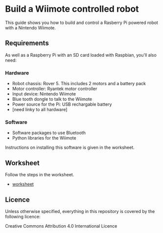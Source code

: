# Build a Wiimote controlled robot

This guide shows you how to build and control a Rasberry Pi powered robot with a Nintendo Wiimote. 

## Requirements
As well as a Raspberry Pi with an SD card loaded with Raspbian, you'll also need:

### Hardware
- Robot chassis: Rover 5. This includes 2 motors and a battery pack
- Motor controller: Ryantek motor controller
- Input device: Nintendo Wiimote
- Blue tooth dongle to talk to the Wiimote 
- Power source for the Pi: USB rechargable battery
- [need linky to all hardware]

### Software
- Software packages to use Bluetooth
- Python libraries for the Wiimote

Instructions on installing this software is given in the worksheet.

## Worksheet
Follow the steps in the worksheet.

- [worksheet](worksheet.md)

## Licence
Unless otherwise specified, everything in this repository is covered by the following licence:

Creative Commons Attribution 4.0 International Licence



